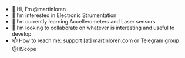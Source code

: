 - 👋 Hi, I’m @martinloren
- 👀 I’m interested in Electronic Strumentation
- 🌱 I’m currently learning Accellerometers and Laser sensors
- 💞️ I’m looking to collaborate on whatever is interesting and useful to develop
- 📫 How to reach me: support [at] martinloren.com or Telegram group @HScope

<!---
martinloren/martinloren is a ✨ special ✨ repository because its `README.md` (this file) appears on your GitHub profile.
You can click the Preview link to take a look at your changes.
--->
